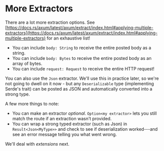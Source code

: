 # More Extractors

There are a lot more extraction options. See [https://docs.rs/axum/latest/axum/extract/index.html#applying-multiple-extractors](https://docs.rs/axum/latest/axum/extract/index.html#applying-multiple-extractors) for an exhaustive list!

* You can include `body: String` to receive the entire posted body as a string.
* You can include `body: Bytes` to receive the entire posted body as an array of bytes.
* You can include `request: Request` to receive the entire HTTP request!

You can also use the `Json` extractor. We'll use this in practice later, so we're not going to dwell on it now - but any `Deserializable` type (implementing Serde's trait) can be posted as JSON and automatically converted into a strong type.

A few more things to note:

* You can make an extractor *optional*. `Option<my extractor>` lets you still match the route if an extraction wasn't provided.
* You can wrap a strong typed extractor (such as Json) in `Result<Json<MyType>>` and check to see if deserialization worked---and see an error message telling you what went wrong.

We'll deal with *extensions* next.